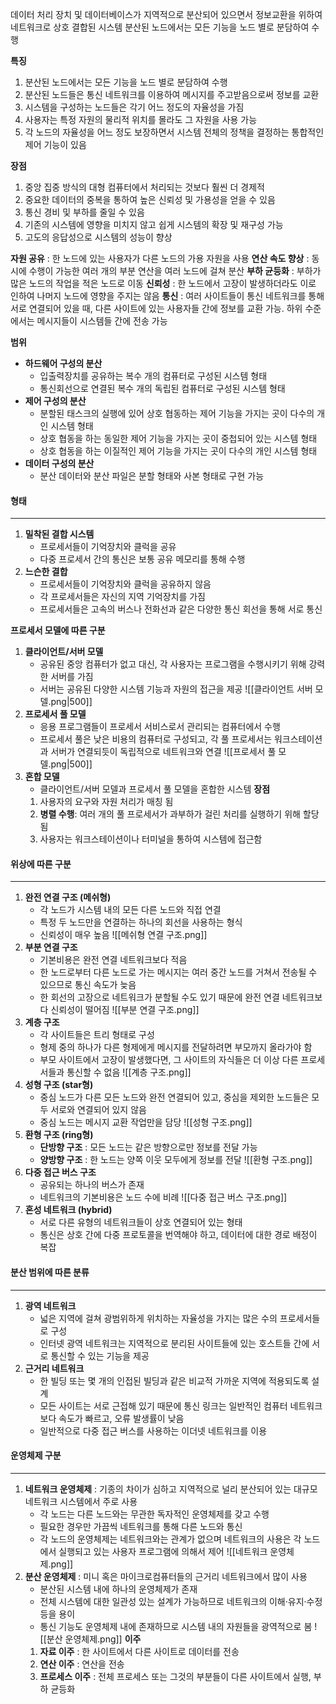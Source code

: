 데이터 처리 장치 및 데이터베이스가 지역적으로 분산되어 있으면서 정보교환을 위하여 네트워크로 상호 결합된 시스템
분산된 노드에서는 모든 기능을 노드 별로 분담하여 수행

**특징**
1. 분산된 노드에서는 모든 기능을 노드 별로 분담하여 수행
2. 분산된 노드들은 통신 네트워크를 이용하여 메시지를 주고받음으로써 정보를 교환
3. 시스템을 구성하는 노드들은 각기 어느 정도의 자율성을 가짐
4. 사용자는 특정 자원의 물리적 위치를 몰라도 그 자원을 사용 가능
5. 각 노드의 자율성을 어느 정도 보장하면서 시스템 전체의 정책을 결정하는 통합적인 제어 기능이 있음

**장점**
1. 중앙 집중 방식의 대형 컴퓨터에서 처리되는 것보다 훨씬 더 경제적
2. 중요한 데이터의 중복을 통하여 높은 신뢰성 및 가용성을 얻을 수 있음
3. 통신 경비 및 부하를 줄일 수 있음
4. 기존의 시스템에 영향을 미치지 않고 쉽게 시스템의 확장 및 재구성 가능
5. 고도의 응답성으로 시스템의 성능이 향상

**자원 공유** : 한 노드에 있는 사용자가 다른 노드의 가용 자원을 사용
**연산 속도 향상** : 동시에 수행이 가능한 여러 개의 부분 연산을 여러 노드에 걸쳐 분산
**부하 균등화** : 부하가 많은 노드의 작업을 적은 노드로 이동
**신뢰성** : 한 노드에서 고장이 발생하더라도 이로 인하여 나머지 노드에 영향을 주지는 않음
**통신** : 여러 사이트들이 통신 네트워크를 통해 서로 연결되어 있을 때, 다른 사이트에 있는 사용자들 간에 정보를 교환 가능. 하위 수준에서는 메시지들이 시스템들 간에 전송 가능

**범위**
- **하드웨어 구성의 분산**
	- 입출력장치를 공유하는 복수 개의 컴퓨터로 구성된 시스템 형태
	- 통신회선으로 연결된 복수 개의 독립된 컴퓨터로 구성된 시스템 형태
- **제어 구성의 분산**
	- 분할된 태스크의 실행에 있어 상호 협동하는 제어 기능을 가지는 곳이 다수의 개인 시스템 형태
	- 상호 협동을 하는 동일한 제어 기능을 가지는 곳이 중첩되어 있는 시스템 형태
	- 상호 협동을 하는 이질적인 제어 기능을 가지는 곳이 다수의 개인 시스템 형태
- **데이터 구성의 분산**
	- 분산 데이터와 분산 파일은 분할 형태와 사본 형태로 구현 가능

#### 형태
---
1. **밀착된 결합 시스템**
	- 프로세서들이 기억장치와 클럭을 공유
	- 다중 프로세서 간의 통신은 보통 공유 메모리를 통해 수행
2. **느슨한 결합**
	- 프로세서들이 기억장치와 클럭을 공유하지 않음
	- 각 프로세서들은 자신의 지역 기억장치를 가짐
	- 프로세서들은 고속의 버스나 전화선과 같은 다양한 통신 회선을 통해 서로 통신

**프로세서 모델에 따른 구분**
1. **클라이언트/서버 모델**
	- 공유된 중앙 컴퓨터가 없고 대신, 각 사용자는 프로그램을 수행시키기 위해 강력한 서버를 가짐
	- 서버는 공유된 다양한 시스템 기능과 자원의 접근을 제공
	![[클라이언트 서버 모델.png|500]]
2. **프로세서 풀 모델**
	- 응용 프로그램들이 프로세서 서비스로서 관리되는 컴퓨터에서 수행
	- 프로세서 풀은 낮은 비용의 컴퓨터로 구성되고, 각 풀 프로세서는 워크스테이션과 서버가 연결되듯이 독립적으로 네트워크와 연결
	![[프로세서 풀 모델.png|500]]
3. **혼합 모델**
	- 클라이언트/서버 모델과 프로세서 풀 모델을 혼합한 시스템
	**장점**
	1. 사용자의 요구와 자원 처리가 매칭 됨
	2. **병렬 수행**: 여러 개의 풀 프로세서가 과부하가 걸린 처리를 실행하기 위해 할당됨
	3. 사용자는 워크스테이션이나 터미널을 통하여 시스템에 접근함

#### 위상에 따른 구분
---
1. **완전 연결 구조 (메쉬형)**
	- 각 노드가 시스템 내의 모든 다른 노드와 직접 연결
	- 특정 두 노드만을 연결하는 하나의 회선을 사용하는 형식
	- 신뢰성이 매우 높음
	![[메쉬형 연결 구조.png]]
2. **부분 연결 구조**
	- 기본비용은 완전 연결 네트워크보다 적음
	- 한 노드로부터 다른 노드로 가는 메시지는 여러 중간 노드를 거쳐서 전송될 수 있으므로 통신 속도가 늦음
	- 한 회선의 고장으로 네트워크가 분할될 수도 있기 때문에 완전 연결 네트워크보다 신뢰성이 떨어짐
	![[부분 연결 구조.png]]
3. **계층 구조**
	- 각 사이트들은 트리 형태로 구성
	- 형제 중의 하나가 다른 형제에게 메시지를 전달하려면 부모까지 올라가야 함
	- 부모 사이트에서 고장이 발생했다면, 그 사이트의 자식들은 더 이상 다른 프로세서들과 통신할 수 없음
	![[계층 구조.png]]
4. **성형 구조 (star형)**
	- 중심 노드가 다른 모든 노드와 완전 연결되어 있고, 중심을 제외한 노드들은 모두 서로와 연결되어 있지 않음
	- 중심 노드는 메시지 교환 작업만을 담당
	![[성형 구조.png]]
5. **환형 구조 (ring형)**
	- **단방향 구조** : 모든 노드는 같은 방향으로만 정보를 전달 가능
	- **양방향 구조** : 한 노드는 양쪽 이웃 모두에게 정보를 전달
	![[환형 구조.png]]
6. **다중 접근 버스 구조**
	- 공유되는 하나의 버스가 존재
	- 네트워크의 기본비용은 노드 수에 비례
	![[다중 접근 버스 구조.png]]
7. **혼성 네트워크 (hybrid)**
	- 서로 다른 유형의 네트워크들이 상호 연결되어 있는 형태
	- 통신은 상호 간에 다중 프로토콜을 번역해야 하고, 데이터에 대한 경로 배정이 복잡

#### 분산 범위에 따른 분류
---
1. **광역 네트워크**
	- 넓은 지역에 걸쳐 광범위하게 위치하는 자율성을 가지는 많은 수의 프로세서들로 구성
	- 인터넷 광역 네트워크는 지역적으로 분리된 사이트들에 있는 호스트들 간에 서로 통신할 수 있는 기능을 제공
2. **근거리 네트워크**
	- 한 빌딩 또는 몇 개의 인접된 빌딩과 같은 비교적 가까운 지역에 적용되도록 설계
	- 모든 사이트는 서로 근접해 있기 때문에 통신 링크는 일반적인 컴퓨터 네트워크보다 속도가 빠르고, 오류 발생률이 낮음
	- 일반적으로 다중 접근 버스를 사용하는 이더넷 네트워크를 이용

#### 운영체제 구분
---
1. **네트워크 운영체제** : 기종의 차이가 심하고 지역적으로 널리 분산되어 있는 대규모 네트워크 시스템에서 주로 사용
	- 각 노드는 다른 노드와는 무관한 독자적인 운영체제를 갖고 수행
	- 필요한 경우만 가끔씩 네트워크를 통해 다른 노드와 통신
	- 각 노드의 운영체제는 네트워크와는 관계가 없으며 네트워크의 사용은 각 노드에서 실행되고 있는 사용자 프로그램에 의해서 제어
	![[네트워크 운영체제.png]]
2. **분산 운영체제** : 미니 혹은 마이크로컴퓨터들의 근거리 네트워크에서 많이 사용
	- 분산된 시스템 내에 하나의 운영체제가 존재
	- 전체 시스템에 대한 일관성 있는 설계가 가능하므로 네트워크의 이해·유지·수정 등을 용이
	- 통신 기능도 운영체제 내에 존재하므로 시스템 내의 자원들을 광역적으로 봄
	![[분산 운영체제.png]]
	**이주**
	1. **자료 이주** : 한 사이트에서 다른 사이트로 데이터를 전송
	2. **연산 이주** : 연산을 전송
	3. **프로세스 이주** : 전체 프로세스 또는 그것의 부분들이 다른 사이트에서 실행, 부하 균등화